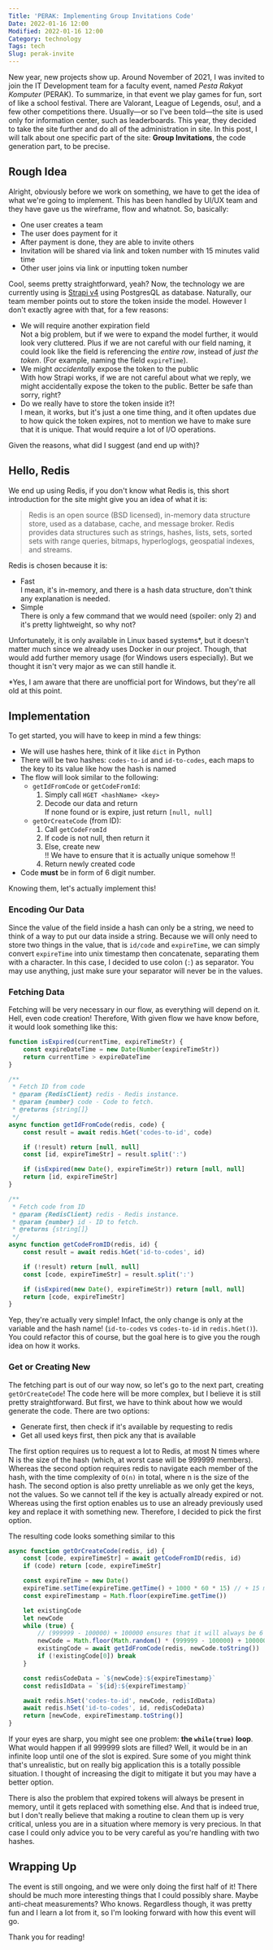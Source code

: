 ```yaml
---
Title: 'PERAK: Implementing Group Invitations Code'
Date: 2022-01-16 12:00
Modified: 2022-01-16 12:00
Category: technology
Tags: tech
Slug: perak-invite
---
```


New year, new projects show up. Around November of 2021, I was invited to join the IT Development team for a faculty event, named _Pesta Rakyat Komputer_ (PERAK). To summarize, in that event we play games for fun, sort of like a school festival. There are Valorant, League of Legends, osu!, and a few other competitions there. Usually—or so I've been told—the site is used only for information center, such as leaderboards. This year, they decided to take the site further and do all of the administration in site. In this post, I will talk about one specific part of the site: **Group Invitations**, the code generation part, to be precise.

## Rough Idea

Alright, obviously before we work on something, we have to get the idea of what we're going to implement. This has been handled by UI/UX team and they have gave us the wireframe, flow and whatnot. So, basically:

-   One user creates a team
-   The user does payment for it
-   After payment is done, they are able to invite others
-   Invitation will be shared via link and token number with 15 minutes valid time
-   Other user joins via link or inputting token number

Cool, seems pretty straightforward, yeah? Now, the technology we are currently using is [Strapi v4](https://strapi.io/) using PostgresQL as database. Naturally, our team member points out to store the token inside the model. However I don't exactly agree with that, for a few reasons:

-   We will require another expiration field  
    Not a big problem, but if we were to expand the model further, it would look very cluttered. Plus if we are not careful with our field naming, it could look like the field is referencing the _entire row_, instead of _just the token_. (For example, naming the field `expireTime`).
-   We might _accidentally_ expose the token to the public  
    With how Strapi works, if we are not careful about what we reply, we might accidentally expose the token to the public. Better be safe than sorry, right?
-   Do we really have to store the token inside it?!  
    I mean, it works, but it's just a one time thing, and it often updates due to how quick the token expires, not to mention we have to make sure that it is unique. That would require a lot of I/O operations.

Given the reasons, what did I suggest (and end up with)?

## Hello, Redis

We end up using Redis, if you don't know what Redis is, this short introduction for the site might give you an idea of what it is:

> Redis is an open source (BSD licensed), in-memory data structure store, used as a database, cache, and message broker. Redis provides data structures such as strings, hashes, lists, sets, sorted sets with range queries, bitmaps, hyperloglogs, geospatial indexes, and streams.

Redis is chosen because it is:

-   Fast  
    I mean, it's in-memory, and there is a hash data structure, don't think any explanation is needed.
-   Simple  
    There is only a few command that we would need (spoiler: only 2) and it's pretty lightweight, so why not?

Unfortunately, it is only available in Linux based systems\*, but it doesn't matter much since we already uses Docker in our project. Though, that would add further memory usage (for Windows users especially). But we thought it isn't very major as we can still handle it.

\*Yes, I am aware that there are unofficial port for Windows, but they're all old at this point.

## Implementation

To get started, you will have to keep in mind a few things:

-   We will use hashes here, think of it like `dict` in Python
-   There will be two hashes: `codes-to-id` and `id-to-codes`, each maps to the key to its value like how the hash is named
-   The flow will look similar to the following:
    -   `getIdFromCode` or `getCodeFromId`:
        1. Simply call `HGET <hashName> <key>`
        2. Decode our data and return  
           If none found or is expire, just return `[null, null]`
    -   `getOrCreateCode` (from ID):
        1. Call `getCodeFromId`
        2. If code is not null, then return it
        3. Else, create new  
           !! We have to ensure that it is actually unique somehow !!
        4. Return newly created code
-   Code **must** be in form of 6 digit number.

Knowing them, let's actually implement this!

### Encoding Our Data

Since the value of the field inside a hash can only be a string, we need to think of a way to put our data inside a string. Because we will only need to store two things in the value, that is `id/code` and `expireTime`, we can simply convert `expireTime` into unix timestamp then concatenate, separating them with a character. In this case, I decided to use colon (`:`) as separator. You may use anything, just make sure your separator will never be in the values.

### Fetching Data

Fetching will be very necessary in our flow, as everything will depend on it. Hell, even code creation! Therefore, With given flow we have know before, it would look something like this:

```js
function isExpired(currentTime, expireTimeStr) {
    const expireDateTime = new Date(Number(expireTimeStr))
    return currentTime > expireDateTime
}

/**
 * Fetch ID from code
 * @param {RedisClient} redis - Redis instance.
 * @param {number} code - Code to fetch.
 * @returns {string[]}
 */
async function getIdFromCode(redis, code) {
    const result = await redis.hGet('codes-to-id', code)

    if (!result) return [null, null]
    const [id, expireTimeStr] = result.split(':')

    if (isExpired(new Date(), expireTimeStr)) return [null, null]
    return [id, expireTimeStr]
}

/**
 * Fetch code from ID
 * @param {RedisClient} redis - Redis instance.
 * @param {number} id - ID to fetch.
 * @returns {string[]}
 */
async function getCodeFromID(redis, id) {
    const result = await redis.hGet('id-to-codes', id)

    if (!result) return [null, null]
    const [code, expireTimeStr] = result.split(':')

    if (isExpired(new Date(), expireTimeStr)) return [null, null]
    return [code, expireTimeStr]
}
```

Yep, they're actually very simple! Infact, the only change is only at the variable and the hash name! (`id-to-codes` vs `codes-to-id` in `redis.hGet()`). You could refactor this of course, but the goal here is to give you the rough idea on how it works.

### Get or Creating New

The fetching part is out of our way now, so let's go to the next part, creating `getOrCreateCode`! The code here will be more complex, but I believe it is still pretty straightforward. But first, we have to think about how we would generate the code. There are two options:

-   Generate first, then check if it's available by requesting to redis
-   Get all used keys first, then pick any that is available

The first option requires us to request a lot to Redis, at most N times where N is the size of the hash (which, at worst case will be 999999 members). Whereas the second option requires redis to navigate each member of the hash, with the time complexity of `O(n)` in total, where n is the size of the hash. The second option is also pretty unreliable as we only get the keys, not the values. So we cannot tell if the key is actually already expired or not. Whereas using the first option enables us to use an already previously used key and replace it with something new. Therefore, I decided to pick the first option.

The resulting code looks something similar to this

```js
async function getOrCreateCode(redis, id) {
    const [code, expireTimeStr] = await getCodeFromID(redis, id)
    if (code) return [code, expireTimeStr]

    const expireTime = new Date()
    expireTime.setTime(expireTime.getTime() + 1000 * 60 * 15) // + 15 minutes
    const expireTimestamp = Math.floor(expireTime.getTime())

    let existingCode
    let newCode
    while (true) {
        // (999999 - 100000) + 100000 ensures that it will always be 6 digits
        newCode = Math.floor(Math.random() * (999999 - 100000) + 100000)
        existingCode = await getIdFromCode(redis, newCode.toString())
        if (!existingCode[0]) break
    }

    const redisCodeData = `${newCode}:${expireTimestamp}`
    const redisIdData = `${id}:${expireTimestamp}`

    await redis.hSet('codes-to-id', newCode, redisIdData)
    await redis.hSet('id-to-codes', id, redisCodeData)
    return [newCode, expireTimestamp.toString()]
}
```

If your eyes are sharp, you might see one problem: **the `while(true)` loop**. What would happen if all 999999 slots are filled? Well, it would be in an infinite loop until one of the slot is expired. Sure some of you might think that's unrealistic, but on really big application this is a totally possible situation. I thought of increasing the digit to mitigate it but you may have a better option.

There is also the problem that expired tokens will always be present in memory, until it gets replaced with something else. And that is indeed true, but I don't really believe that making a routine to clean them up is very critical, unless you are in a situation where memory is very precious. In that case I could only advice you to be very careful as you're handling with two hashes.

## Wrapping Up

The event is still ongoing, and we were only doing the first half of it! There should be much more interesting things that I could possibly share. Maybe anti-cheat measurements? Who knows. Regardless though, it was pretty fun and I learn a lot from it, so I'm looking forward with how this event will go.

Thank you for reading!
